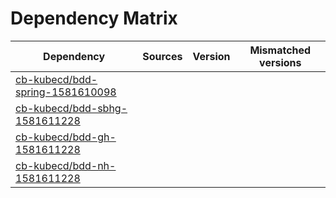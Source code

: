 # Dependency Matrix

Dependency | Sources | Version | Mismatched versions
---------- | ------- | ------- | -------------------
[cb-kubecd/bdd-spring-1581610098](https://github.com/cb-kubecd/bdd-spring-1581610098.git) |  | []() | 
[cb-kubecd/bdd-sbhg-1581611228](https://github.com/cb-kubecd/bdd-sbhg-1581611228.git) |  | []() | 
[cb-kubecd/bdd-gh-1581611228](https://github.com/cb-kubecd/bdd-gh-1581611228.git) |  | []() | 
[cb-kubecd/bdd-nh-1581611228](https://github.com/cb-kubecd/bdd-nh-1581611228.git) |  | []() | 
